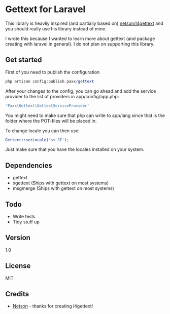 Gettext for Laravel
=========

This library is heavliy inspired (and partially based on) [netson/l4gettext] and you should really use his library instead of mine. 

I wrote this because I wanted to learn more about gettext (and package creating with laravel in general). I do not plan on supporting this library.

Get started
----
First of you need to publish the configuration
```php
php artisan config:publish paxx/gettext
```

After your changes to the config, you can go ahead and add the service provider to the list of providers in app/config/app.php:
```php
'Paxx\Gettext\GettextServiceProvider'
```

You might need to make sure that php can write to app/lang since that is the folder where the POT-files will be placed in. 

To change locale you can then use:
```php
Gettext::setLocale('sv_SE');
```

Just make sure that you have the locales installed on your system.

Dependencies
----
- gettext
- xgettext (Ships with gettext on most systems)
- msgmerge (Ships with gettext on most systems)

Todo
----
- Write tests
- Tidy stuff up

Version
----
1.0

License
----
MIT

Credits
---
- [Netson] - thanks for creating l4gettext!

[Netson]:https://github.com/netson
[netson/l4gettext]:https://github.com/netson/l4gettext
